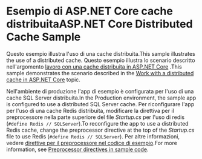 # <a name="aspnet-core-distributed-cache-sample"></a><span data-ttu-id="08186-101">Esempio di ASP.NET Core cache distribuita</span><span class="sxs-lookup"><span data-stu-id="08186-101">ASP.NET Core Distributed Cache Sample</span></span>

<span data-ttu-id="08186-102">Questo esempio illustra l'uso di una cache distribuita.</span><span class="sxs-lookup"><span data-stu-id="08186-102">This sample illustrates the use of a distributed cache.</span></span> <span data-ttu-id="08186-103">Questo esempio illustra lo scenario descritto nell'argomento [lavoro con una cache distribuita in ASP.NET Core](https://docs.microsoft.com/aspnet/core/performance/caching/distributed) .</span><span class="sxs-lookup"><span data-stu-id="08186-103">This sample demonstrates the scenario described in the [Work with a distributed cache in ASP.NET Core](https://docs.microsoft.com/aspnet/core/performance/caching/distributed) topic.</span></span>

<span data-ttu-id="08186-104">Nell'ambiente di produzione l'app di esempio è configurata per l'uso di una cache SQL Server distribuita.</span><span class="sxs-lookup"><span data-stu-id="08186-104">In the Production environment, the sample app is configured to use a distributed SQL Server cache.</span></span> <span data-ttu-id="08186-105">Per riconfigurare l'app per l'uso di una cache Redis distribuita, modificare la direttiva per il preprocessore nella parte superiore del file *Startup.cs* per l'uso di redis (`#define Redis // SQLServer`).</span><span class="sxs-lookup"><span data-stu-id="08186-105">To reconfigure the app to use a distributed Redis cache, change the preprocessor directive at the top of the *Startup.cs* file to use Redis (`#define Redis // SQLServer`).</span></span> <span data-ttu-id="08186-106">Per altre informazioni, vedere [direttive per il preprocessore nel codice di esempio](https://docs.microsoft.com/aspnet/core/#preprocessor-directives-in-sample-code).</span><span class="sxs-lookup"><span data-stu-id="08186-106">For more information, see [Preprocessor directives in sample code](https://docs.microsoft.com/aspnet/core/#preprocessor-directives-in-sample-code).</span></span>
